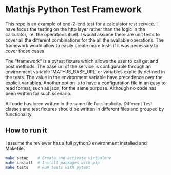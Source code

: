 # Mathjs Python Test Framework

This repo is an example of end-2-end test for a calculator rest service. I have focus the testing on the http layer
rather than the logic in the calculator, i.e. the operations itself. I would assume there are unit tests to cover all
the different combinations for the all the available operations. The framework would allow to easily create more tests
if it was necessary to cover those cases.

The "framework" is a pytest fixture which allows the user to call get and post methods. The base url of the service is
configurable through an environment variable 'MATHJS_BASE_URL' or variables explicitly defined in the tests. The value
in the environment variable have precedence over the explicit variables. Another option is to have a configuration file
in an easy to read format, such as json, for the same purpose. Although no code has been written for such scenario.

All code has been written in the same file for simplicity. Different Test classes and test fixtures should be written
in different files and grouped by functionality.

## How to run it

I assume the reviewer has a full python3 environment installed and Makefile. 

``` bash
make setup    # Create and activate virtualenv
make install  # Install packages with pip
make tests    # Run tests with pytest
```

